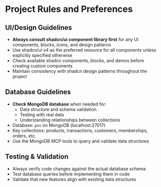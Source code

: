 # Project Rules and Preferences

## UI/Design Guidelines
- **Always consult shadcn/ui component library first** for any UI components, blocks, icons, and design patterns
- Use shadcn/ui v4 as the preferred resource for all components unless explicitly specified otherwise
- Check available shadcn components, blocks, and demos before creating custom components
- Maintain consistency with shadcn design patterns throughout the project

## Database Guidelines
- **Check MongoDB database** when needed for:
  - Data structure and schema validation
  - Testing with real data
  - Understanding relationships between collections
- Database: `pos` on MongoDB (localhost:27017)
- Key collections: products, transactions, customers, memberships, orders, etc.
- Use the MongoDB MCP tools to query and validate data structures

## Testing & Validation
- Always verify code changes against the actual database schema
- Test database queries before implementing them in code
- Validate that new features align with existing data structures